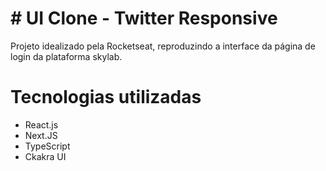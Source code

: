 # # UI Clone - Twitter Responsive

Projeto idealizado pela Rocketseat, reproduzindo a interface da página de login da plataforma skylab.

# Tecnologias utilizadas
-   React.js
-   Next.JS
-   TypeScript
-   Ckakra UI

